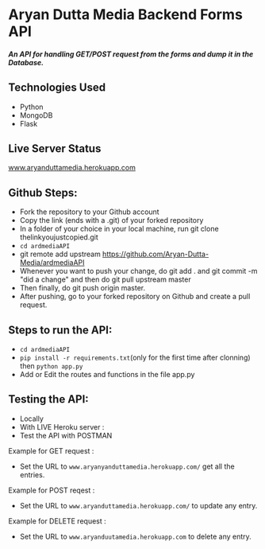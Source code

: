 # Aryan Dutta Media Backend Forms API

##### An API for handling GET/POST request from the forms and dump it in the Database.

## Technologies Used
* Python
* MongoDB
* Flask

## Live Server Status
www.aryanduttamedia.herokuapp.com

## Github Steps:
* Fork the repository to your Github account
* Copy the link (ends with a .git) of your forked repository
* In a folder of your choice in your local machine, run git clone thelinkyoujustcopied.git
* ```cd ardmediaAPI```
* git remote add upstream https://github.com/Aryan-Dutta-Media/ardmediaAPI
* Whenever you want to push your change, do git add . and git commit -m "did a change" and then do git pull upstream master
* Then finally, do git push origin master.
* After pushing, go to your forked repository on Github and create a pull request.

## Steps to run the API:
* ```cd ardmediaAPI```
* ```pip install -r requirements.txt```(only for the first time after clonning) then ```python app.py```
* Add or Edit the routes and functions in the file app.py

## Testing the API:
* Locally
* With LIVE Heroku server :
* Test the API with POSTMAN

Example for GET request :
* Set the URL to ```www.aryanyanduttamedia.herokuapp.com/``` get all the entries.

Example for POST reqest :
* Set the URL to ```www.aryanduttamedia.herokuapp.com/``` to update any entry.

Example for DELETE request :
* Set the URL to ```www.aryanduutamedia.herokuapp.com``` to delete any entry.